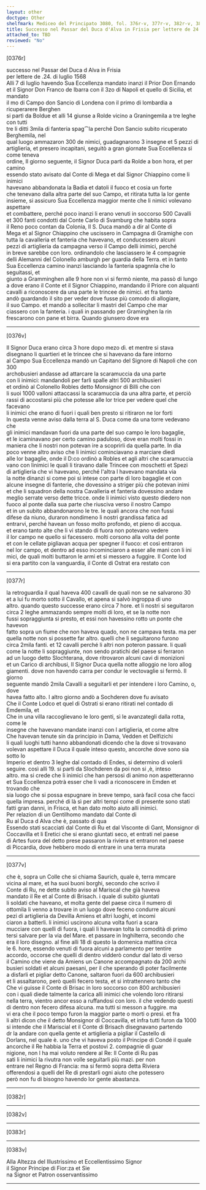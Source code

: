 ```yaml
---
layout: other
doctype: Other
shelfmark: Mediceo del Principato 3080, fol. 376r-v, 377r-v, 382r-v, 383r-v
title: Successo nel Passar del Duca d'Alva in Frisia per lettere de 24 di Luglio 1568
attached_to: TBD
reviewed: "No"
---
```


[0376r]  
  
  
successo nel Passar del Duca d Alva in Frisia  
per lettere de .24. di luglio 1568  
Alli 7 di luglio havendo Sua Eccellenza mandato inanzi il Prior Don Ernando  
et il Signor Don Franco de Ibarra con il 3zo di Napoli et quello di Sicilia, et mandato  
il mo di Campo don Sancio di Londena con il primo di lombardia a ricuperarere Berghen  
si partì da Boldue et alli 14 giunse a Rolde vicino a Graningemila a tre leghe con tutti  
tre li ditti 3mila di fanteria spag⁀la perché Don Sancio subito ricuperato Berghemila, nel  
qual luogo ammazaron 300 de nimici, guadagnarono 3 insegne et 5 pezzi di  
artiglieria, et presero incapitani, seguitò a gran giornate Sua Eccellenza sì come teneva  
ordine, Il giorno seguente, il Signor Duca partì da Rolde a bon hora, et per camino  
essendo stato avisato dal Conte di Mega et dal Signor Chiappino come li inimici  
havevano abbandonata la Badia et datoli il fuoco et cosia un forte  
che tenevano dalla altra parte del suo Campo, et ritirata tutta la lor gente  
insieme, si assicuro Sua Eccellenza maggior mente che li nimici volevano aspettare  
et combattere, perché poco inanzi li erano venuti in soccorso 500 Cavalli  
et 300 fanti condotti dal Conte Carlo di Svamburg che habita sopra  
il Reno poco contan da Colonia, Il S. Duca mandò a dir al Conte di  
Mega et al Signor Chiappino che uscissero in Campagna di Gramighe con  
tutta la cavalleria et fanteria che havevano, et conducessero alcuni  
pezzi di artiglieria da campagna verso il Campo delli inimici, perché  
in breve sarebbe con loro. ordinandolo che lasciassero le 4 compagnie  
delli Alemanni del Colonello amburgh per guardia della Terra. et in tanto  
Sua Eccellenza camino inanzi lasciando la fanteria spagnnla che lo seguitassi, et  
giunto a Gramminghen alle 9 hore non vi si fermò niente, ma passò di lungo  
a dove erano il Conte et il Signor Chiappino, mandando il Priore con alquanti  
cavalli a riconoscere da una parte le trincee de nimici. et fra tanto  
andò guardando il sito per veder dove fusse più comodo di allogiare,  
il suo Campo. et mandò a sollecitar li mastri del Campo che mar  
ciassero con la fanteria. i quali in passando per Graminghen la rin  
frescarono con pane et birra. Quando giunsero dove era  
  
---  

[0376v]  
  
  
Il Signor Duca erano circa 3 hore dopo mezo dì. et mentre si stava  
disegnano li quartieri et le trincee che si havevano da fare intorno  
al Campo Sua Eccellenza mandò un Capitano del Signore di Napoli che con 300  
archobusieri andasse ad attarcare la scaramuccia da una parte  
con li inimici: mandandoli per farli spalle altri 500 archibusieri  
et ordinò al Colonello Robles detto Monsignor di Billi che con  
li suoi 1000 valloni attaccassi la scaramuccia da una altra parte, et perciò  
rassi di accostarsi più che potesse alle lor trice per vedere quel che facevano  
li inimici che erano di fuori i quali ben presto si ritiraron ne lor forti  
In questa venne aviso dalla terra al S. Duca come da una torre vedevano che  
gli inimici mandavan fuori da una parte del suo campo le loro bagaglie,  
et le icaminavano per certo camino paduloso, dove eran molti fossi in  
maniera che li nostri non potevan ire a scoprirli da quella parte. In dia  
poco venne altro aviso che li inimici cominciavano a marciare diedi  
alle lor bagaglie, onde il D:co ordinò a Robles et agli altri che scaramuccia  
vano con linimici le quali li tiravano dalle Trincee con moschetti et Spezi  
di artiglieria che vi havevano, perché l'altra l havevano mandata via  
la notte dinanzi si come poi si intese con parte di loro bagaglie et con  
alcune insegne di fanterie, che dovessino a striger più che potevan inimi  
et che li squadron della nostra Cavalleria et fanteria dovessino andare  
meglio serrate verso dette tricce. onde li inimici visto questo diedero non  
fuoco al ponte dalla sua parte che riusciva verso il nostro Campo  
et in un subito abbandonarono le tre. le quali ancora che non fussi  
difese da niuno, duraron nondimeno li nostri grandissa fatica ad  
entrarvi, perché havean un fosso molto profondo, et pieno di accqua.  
et erano tanto alte che li vi stando di fuora non potevano vedere  
il lor campo ne quello si facessero. molti corsono alla volta del ponte  
et con le cellate pigliavan acqua per spegner il fuoco: et così entraron  
nel lor campo, et dentro ad esso incominciaron a esser alle mani con li ini  
mici, de quali molti buttaron le armi et si messero a fuggire. Il Conte lod  
si era partito con la vanguardia, il Conte di Ostrat era restato con  
  
---  

[0377r]  
  
  
la retroguardia il qual haveva 400 cavalli de quali non se ne salvarono 30  
et a lui fu morto sotto il Cavallo, et apena si salvò ingroppa di uno  
altro. quando questo successe erano circa 7 hore. et li nostri si seguitaron  
circa 2 leghe ammazando sempre molti di loro, et se la notte non  
fussi sopraggiunta si presto, et essi non havessino rotto un ponte che havevon  
fatto sopra un fiume che non haveva quado, non ne campava testa. ma per  
quella notte non si possette far altro. quelli che li seguitarono furono  
circa 2mila fanti. et 12 cavalli perché li altri non poteron passare. li quali  
come la notte li sopraggiunte, non sendo pratichi del paese si ferraron  
ad un luogo detto Slochterana, dove ritrovaron alcuni cavi di monizioni  
et un Carico di archibusi, Il Signor Duca quella notte alloggio ne loro allog  
giamenti. dove non havendo carra per condur le vectovaglie si fermò. Il giorno  
seguente mandò 2mila Cavalli a seguitarli et per intendere i loro Camino, o, dove  
havea fatto alto. l altro giorno andò a Sochderen dove fu avisato  
Che il Conte Lodco et quel di Ostrati si erano ritirati nel contado di Emdemila, et  
Che in una villa raccoglievano le loro genti, sì le avanzategli dalla rotta, come le  
insegne che havevano mandate inanzi con l artiglieria, et come altre  
Che havevan tenute sin da principio in Dama, Vedden et Delfizichi  
li quali luoghi tutti hanno abbandonati dicendo che la dove si trovavano  
volevan aspettare il Duca il quale inteso questo, ancorche dove sono sia sotto lo  
Imperio et dentro 3 leghe dal contado di Endes, si determino di volerli  
seguire. così alli 19. si partì da Slochderen da poi non si ,è, inteso  
altro. ma si crede che li inimici che han persosi di animo non aspetteranno  
et Sua Eccellenza potrà esser che li vadi a riconoscere in Emden et trovando che  
sia luogo che si possa espugnare in breve tempo, sarà facil cosa che facci  
quella impresa. perché di là sì per altri tempi come di presente sono stati  
fatti gran danni, in Frisca, et han dato molto aiuto alli inimici.  
Per relazion di un Gentilhomo mandato dal Conte di  
Ru al Duca d Alva che è, passato di qua  
Essendo stati scacciati dal Conte di Ru et dal Visconte di Gant, Monsignor di  
Coccavilla et li Eretici che si erano giuntati seco, et entrati nel paese  
di Artes fuora del detto prese passaron la riviera et entraron nel paese  
di Piccardia, dove hebbero modo di entrare in una terra murata  
  
---  

[0377v]  
  
  
che è, sopra un Colle che si chiama Saurich, quale è, terra mmcare  
vicina al mare, et ha suoi buoni borghi, secondo che scrivo il  
Conte di Ru, ne dette subito aviso al Mariscal che già haveva  
mandato il Re et al Conte di Brisach. i quale di subito giuntati  
li soldati che haveano, et molta gente del paese circa il numero di  
ottomila li venno a trovare in un luogo dove feceno condurre alcuni  
pezi di artiglieria da Devilla Amiens et altri luoghi, et incomi  
ciaron a batterli. li inimici uscirono alcuna volta fuori a scara  
mucciare con quelli di fuora, i quali li havevan tolta la comodità di primo  
tersi salvare per la via del Mare. et passare in Inghilterra, secondo che  
era il loro disegno. al fine alli 18 di questo la domenica mattina circa  
le 6. hore, essendo venuti di fuora alcuni a parlamento per tentire  
accordo, occorse che quelli di dentro vidderò condur dal lato di verso  
il Camino che viene da Amiens un Canone accompagnato da 200 archi  
busieri soldati et alcuni paesani, per il che sperando di poter facilmente  
a disfarli et pigliar detto Canone, saltaron fuori da 600 archibusieri  
et li assaltarono, però quelli fecero testa, et si intrattennero tanto che  
Che vi guisse il Conte di Brisac in loro soccorso con 800 archibusieri  
con i quali diede talmente la carica alli inimici che volendo loro ritirarsi  
nella terra, vientro ancor esso a ruffandosi con loro. il che vedendo questi  
di dentro non fecero difesa alcuna. ma tutti si messon a fuggire. ma  
vi era che il poco tempo furon la maggior parte o morti o presi. et fra  
li altri dicon che il detto Monsignor di Coccavilla, et infra tutti furon da 1000  
si intende che il Mariscial et il Conte di Brisach disegnavano partendo  
dr la andare con quella gente et artiglieria a pigliar il Castello di  
Dorlans, nel quale è. uno che vi haveva posto il Principe di Condé il quale  
ancorche il Re habbia la Terra et postovi 2. compagnie di guar  
nigione, non l ha mai voluto rendere al Re: Il Conte di Ru pas  
sati li inimici la rivutra non volle seguitarli più mazi. per non  
entrare nel Regno di Francia: ma si fermò sopra detta Riviera  
offerendosi a quelli del Re di prestarli ogni aiuto che potessero  
però non fu di bisogno havendo lor gente abastanza.  
  
---  

[0382r]  
  
  
  
---  

[0382v]  
  
  
  
---  

[0383r]  
  
  
  
---  

[0383v]  
  
  
Alla Altezza del Illustrissimo et Eccellentissimo Signor  
il Signor Principe di Fior:za et Sie  
na Signor et Patron osservantissimo  
  
---  

